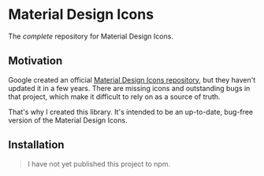# Material Design Icons

The _complete_ repository for Material Design Icons.

## Motivation

Google created an official [Material Design Icons repository](https://github.com/google/material-design-icons), but
they haven't updated it in a few years. There are missing icons and outstanding bugs in that project, which make it
difficult to rely on as a source of truth.

That's why I created this library. It's intended to be an up-to-date, bug-free version of the Material Design Icons.

## Installation

> I have not yet published this project to npm.
